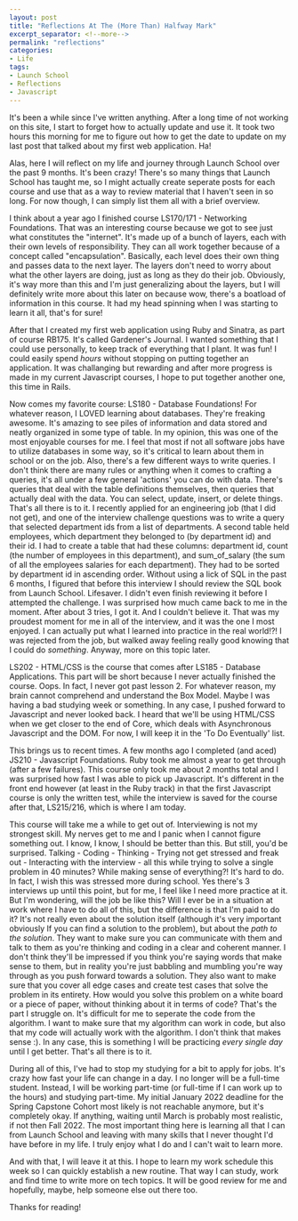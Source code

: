 ```yaml
---
layout: post
title: "Reflections At The (More Than) Halfway Mark"
excerpt_separator: <!--more-->
permalink: "reflections"
categories:
- Life
tags:
- Launch School
- Reflections
- Javascript
---
```


It's been a while since I've written anything. After a long time of not working on this site, I start to forget how to actually update and use it. It took two hours this morning for me to figure out how to get the date to update on my last post that talked about my first web application. Ha!

Alas, here I will reflect on my life and journey through Launch School over the past 9 months. It's been crazy! There's so many things that Launch School has taught me, so I might actually create seperate posts for each course and use that as a way to review material that I haven't seen in so long. For now though, I can simply list them all with a brief overview. 

I think about a year ago I finished course LS170/171 - Networking Foundations. That was an interesting course because we got to see just what constitutes the "internet". It's made up of a bunch of layers, each with their own levels of responsibility. They can all work together because of a concept called "encapsulation". Basically, each level does their own thing and passes data to the next layer. The layers don't need to worry about what the other layers are doing, just as long as they do their job. Obviously,  it's way more than this and I'm just generalizing about the layers, but I will definitely write more about this later on because wow, there's a boatload of information in this course. It had my head spinning when I was starting to learn it all, that's for sure!

After that I created my first web application using Ruby and Sinatra, as part of course RB175. It's called Gardener's Journal. I wanted something that I could use personally, to keep track of everything that I plant. It was fun! I could easily spend *hours* without stopping on putting together an application. It was challanging but rewarding and after more progress is made in my current Javascript courses, I hope to put together another one, this time in Rails. 

Now comes my favorite course: LS180 - Database Foundations! For whatever reason, I LOVED learning about databases. They're freaking awesome. It's amazing to see piles of information and data stored and neatly organized in some type of table. In my opinion, this was one of the most enjoyable courses for me. I feel that most if not all software jobs have to utilize databases in some way, so it's critical to learn about them in school or on the job. Also, there's a few different ways to write queries. I don't think there are many rules or anything when it comes to crafting a queries, it's all under a few general 'actions' you can do with data. There's queries that deal with the table definitions themselves, then queries that actually deal with the data. You can select, update, insert, or delete things. That's all there is to it. I recently applied for an engineering job (that I did not get), and one of the interview challenge questions was to write a query that selected department ids from a list of departments. A second table held employees, which department they belonged to (by department id) and their id. I had to create a table that had these columns: department id, count (the number of employees in this department), and sum_of_salary (the sum of all the employees salaries for each department). They had to be sorted by department id in ascending order. Without using a lick of SQL in the past 6 months, I figured that before this interview I should review the SQL book from Launch School. Lifesaver. I didn't even finish reviewing it before I attempted the challenge. I was surprised how much came back to me in the moment. After about 3 tries, I got it. And I couldn't believe it. That was my proudest moment for me in all of the interview, and it was the one I most enjoyed. I can actually put what I learned into practice in the real world!?! I was rejected from the job, but walked away feeling really good knowing that I could do *something*. Anyway, more on this topic later.

LS202 - HTML/CSS is the course that comes after LS185 - Database Applications. This part will be short because I never actually finished the course. Oops. In fact, I never got past lesson 2. For whatever reason, my brain cannot comprehend and understand the Box Model. Maybe I was having a bad studying week or something. In any case, I pushed forward to Javascript and never looked back. I heard that we'll be using HTML/CSS when we get closer to the end of Core, which deals with Asynchronous Javascript and the DOM. For now, I will keep it in the 'To Do Eventually' list. 

This brings us to recent times. A few months ago I completed (and aced) JS210 - Javascript Foundations. Ruby took me almost a year to get through (after a few failures). This course only took me about 2 months total and I was surprised how fast I was able to pick up Javascript. It's different in the front end however (at least in the Ruby track) in that the first Javascript course is only the written test, while the interview is saved for the course after that, LS215/216, which is where I am today. 

This course will take me a while to get out of. Interviewing is not my strongest skill. My nerves get to me and I panic when I cannot figure something out. I know, I know, I should be better than this. But still, you'd be surprised. Talking - Coding - Thinking - Trying not get stressed and freak out - Interacting with the interview - all this while trying to solve a single problem in 40 minutes? While making sense of everything?! It's hard to do. In fact, I wish this was stressed more during school. Yes there's 3 interviews up until this point, but for me, I feel like I need more practice at it. But I'm wondering, will the job be like this? Will I ever be in a situation at work where I have to do all of this, but the difference is that I'm paid to do it? It's not really even about the solution itself (although it's very important obviously If you can find a solution to the problem), but about the *path to the solution*. They want to make sure you can communicate with them and talk to them as you're thinking and coding in a clear and coherent manner. I don't think they'll be impressed if you think you're saying words that make sense to them, but in reality you're just babbling and mumbling you're way through as you push forward towards a solution. They also want to make sure that you cover all edge cases and create test cases that solve the problem in its entirety. How would you solve this problem on a white board or a piece of paper, without thinking about it in terms of code? That's the part I struggle on. It's difficult for me to seperate the code from the algorithm. I want to make sure that my algorithm can work in code, but also that my code will actually work with the algorithm. I don't think that makes sense :). In any case, this is something I will be practicing *every single day* until I get better. That's all there is to it. 

During all of this, I've had to stop my studying for a bit to apply for jobs. It's crazy how fast your life can change in a day. I no longer will be a full-time student. Instead, I will be working part-time (or full-time if I can work up to the hours) and studying part-time. My initial January 2022 deadline for the Spring Capstone Cohort most likely is not reachable anymore, but it's completely okay. If anything, waiting until March is probably most realistic, if not then Fall 2022. The most important thing here is learning all that I can from Launch School and leaving with many skills that I never thought I'd have before in my life. I truly enjoy what I do and I can't wait to learn more.

And with that, I will leave it at this. I hope to learn my work schedule this week so I can quickly establish a new routine. That way I can study, work and find time to write more on tech topics. It will be good review for me and hopefully, maybe, help someone else out there too. 

Thanks for reading! 